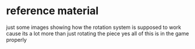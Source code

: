 # reference material

just some images showing how the rotation system is supposed to work cause its a lot more than just rotating the piece
yes all of this is in the game properly